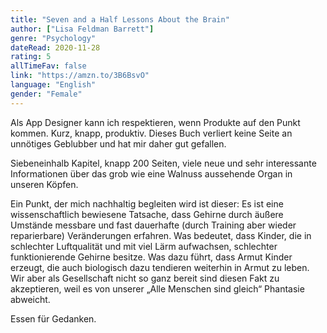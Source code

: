 ```yaml
---
title: "Seven and a Half Lessons About the Brain"
author: ["Lisa Feldman Barrett"]
genre: "Psychology"
dateRead: 2020-11-28
rating: 5
allTimeFav: false
link: "https://amzn.to/3B6BsvO"
language: "English"
gender: "Female"
---
```


Als App Designer kann ich respektieren, wenn Produkte auf den Punkt kommen. Kurz, knapp, produktiv. Dieses Buch verliert keine Seite an unnötiges Geblubber und hat mir daher gut gefallen.

Siebeneinhalb Kapitel, knapp 200 Seiten, viele neue und sehr interessante Informationen über das grob wie eine Walnuss aussehende Organ in unseren Köpfen.

Ein Punkt, der mich nachhaltig begleiten wird ist dieser: Es ist eine wissenschaftlich bewiesene Tatsache, dass Gehirne durch äußere Umstände messbare und fast dauerhafte (durch Training aber wieder reparierbare) Veränderungen erfahren. Was bedeutet, dass Kinder, die in schlechter Luftqualität und mit viel Lärm aufwachsen, schlechter funktionierende Gehirne besitze. Was dazu führt, dass Armut Kinder erzeugt, die auch biologisch dazu tendieren weiterhin in Armut zu leben. Wir aber als Gesellschaft nicht so ganz bereit sind diesen Fakt zu akzeptieren, weil es von unserer „Alle Menschen sind gleich“ Phantasie abweicht.

Essen für Gedanken.

